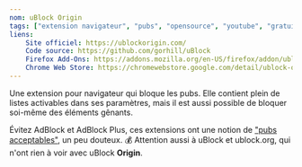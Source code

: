 ```yaml
---
nom: uBlock Origin
tags: ["extension navigateur", "pubs", "opensource", "youtube", "gratuit"]
liens:
    Site officiel: https://ublockorigin.com/
    Code source: https://github.com/gorhill/uBlock
    Firefox Add-Ons: https://addons.mozilla.org/en-US/firefox/addon/ublock-origin/
    Chrome Web Store: https://chromewebstore.google.com/detail/ublock-origin/cjpalhdlnbpafiamejdnhcphjbkeiagm
---
```

Une extension pour navigateur qui bloque les pubs. Elle contient plein de listes activables dans ses paramètres, mais il est aussi possible de bloquer soi-même des éléments gênants.

Évitez AdBlock et AdBlock Plus, ces extensions ont une notion de ["pubs acceptables"](https://en.wikipedia.org/wiki/Adblock_Plus#Ad_filtering,_ad_whitelisting,_and_%22acceptable_ads%22), un peu douteux. 💰 Attention aussi à uBlock et ublock.org, qui n'ont rien à voir avec uBlock **Origin**.